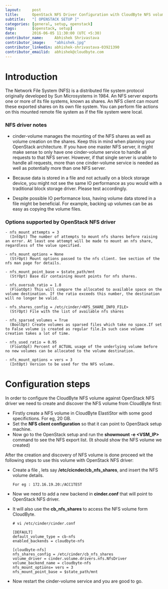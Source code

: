 ```yaml
---
layout:     post
title:      OpenStack NFS Driver Configuration with CloudByte NFS volume
subtitle:   "[ OPENSTACK SETUP ]"
categories: [general, setup, openstack]
tags:       [openstack, setup]
date:       2016-06-05 11:30:00 (UTC +5:30)
contributor_name:     Abhishek Shrivastava
contributor_image:    "abhishek.jpg"
contributor_linkedin: abhishek-shrivastava-03921390
contributor_emailid:  abhishek@cloudbyte.com
---
```


# Introduction

  The Network File System (NFS) is a distributed file system protocol originally developed by Sun Microsystems in 1984. An NFS server
  exports one or more of its file systems, known as shares. An NFS client can mount these exported shares on its own file system. You 
  can perform file actions on this mounted remote file system as if the file system were local.

### NFS driver notes

- cinder-volume manages the mounting of the NFS shares as well as volume creation on the shares. Keep this in mind when planning your
  OpenStack architecture. If you have one master NFS server, it might make sense to only have one cinder-volume service to handle all
  requests to that NFS server. However, if that single server is unable to handle all requests, more than one cinder-volume service is
  needed as well as potentially more than one NFS server.

- Because data is stored in a file and not actually on a block storage device, you might not see the same IO performance as you would 
  with a traditional block storage driver. Please test accordingly.

- Despite possible IO performance loss, having volume data stored in a file might be beneficial. For example, backing up volumes can be as easy as copying the volume files.

### Options supported by OpenStack NFS driver
  
  ```
  - nfs_mount_attempts = 3 
    (IntOpt) The number of attempts to mount nfs shares before raising an error. At least one attempt will be made to mount an nfs share, regardless of the value specified.
    
  - nfs_mount_options = None
    (StrOpt) Mount options passed to the nfs client. See section of the nfs man page for details.
  
  - nfs_mount_point_base = $state_path/mnt
    (StrOpt) Base dir containing mount points for nfs shares.
  
  - nfs_oversub_ratio = 1.0
    (FloatOpt) This will compare the allocated to available space on the volume destination. If the ratio exceeds this number, the destination will no longer be valid.
  
  - nfs_shares_config = /etc/cinder/<NFS_SHARE_INFO_FILE>
    (StrOpt) File with the list of available nfs shares
  
  - nfs_sparsed_volumes = True
    (BoolOpt) Create volumes as sparsed files which take no space.If set to False volume is created as regular file.In such case volume creation takes a lot of time.
  
  - nfs_used_ratio = 0.95
    (FloatOpt) Percent of ACTUAL usage of the underlying volume before no new volumes can be allocated to the volume destination.
  
  - nfs_mount_options = vers = 3
    (IntOpt) Version to be used for the NFS volume.
  ```
  
# Configuration steps 

In order to configure the CloudByte NFS volume against OpenStack NFS driver we need to create and discover the NFS volume from CloudByte first:

- Firstly create a NFS volume in CloudByte ElastiStor with some good specifictions. For eg, 20 GB.
- Set the **NFS client configuration** so that it can point to OpenStack setup machine.
- Now go to the OpenStack setup and run the **showmount -e <VSM_IP>** command to see the NFS export list. (It should show the NFS volume we created)

After the creation and discovery of NFS volume is done proceed wit the following steps to use this volume with OpenStack NFS driver:

- Create a file , lets say **/etc/cicnder/cb_nfs_shares**, and insert the NFS volume details.

  ```
  For eg : 172.16.19.20:/ACC1TEST
  ```
- Now we need to add a new backend in **cinder.conf** that will point to OpenStack NFS driver.
- It will also use the **cb_nfs_shares** to access the NFS volume form CloudByte.
  ```
  # vi /etc/cinder/cinder.conf
  
  [DEFAULT]
  default_volume_type = cb-nfs
  enabled_backends = cloudbyte-nfs
  
  [cloudbyte-nfs]
  nfs_shares_config = /etc/cinder/cb_nfs_shares
  volume_driver = cinder.volume.drivers.nfs.NfsDriver
  volume_backend_name = cloudbyte-nfs
  nfs_mount_options= vers = 3
  nfs_mount_point_base = $state_path/mnt
  ```
- Now restart the cinder-volume service and you are good to go.
